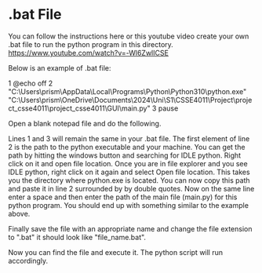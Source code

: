 # .bat File
You can follow the instructions here or this youtube video create your own .bat file to run the python program in this directory. https://www.youtube.com/watch?v=-Wl6ZwlICSE

Below is an example of .bat file:

1 @echo off
2 "C:\Users\prism\AppData\Local\Programs\Python\Python310\python.exe" "C:\Users\prism\OneDrive\Documents\2024\Uni\S1\CSSE4011\Project\project_csse4011\project_csse4011\GUI\main.py"
3 pause

Open a blank notepad file and do the following.

Lines 1 and 3 will remain the same in your .bat file. The first element of line 2 is the path to the python executable and your machine. You can get the path by hitting the windows button and searching for IDLE python. Right click on it and open file location. Once you are in file explorer and you see IDLE python, right click on it again and select Open file location. This takes you the directory where python.exe is located. You can now copy this path and paste it in line 2 surrounded by by double quotes. Now on the same line enter a space and then enter the path of the main file (main.py) for this python program. You should end up with something similar to the example above. 

Finally save the file with an appropriate name and change the file extension to ".bat" it should look like "file_name.bat".

Now you can find the file and execute it. The python script will run accordingly.